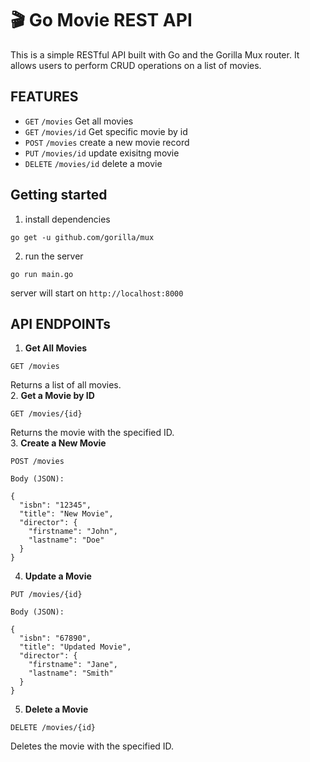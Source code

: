 # 🎬 Go Movie REST API
This is a simple RESTful API built with Go and the Gorilla Mux router. It allows users to perform CRUD operations on a list of movies.

## FEATURES
- `GET`     `/movies`  Get all movies
- `GET` `/movies/id` Get specific movie by id
- `POST` `/movies` create a new movie record
- `PUT` `/movies/id`  update exisitng movie
- `DELETE` `/movies/id`   delete a movie

## Getting started
1. install dependencies
```
go get -u github.com/gorilla/mux
```
2. run the server
```
go run main.go
```
server will start on `http://localhost:8000`


## API ENDPOINTs
1. **Get All Movies**
```
GET /movies
```
Returns a list of all movies. <br/>
2. **Get a Movie by ID**
```
GET /movies/{id}
```
Returns the movie with the specified ID. <br/>
3. **Create a New Movie**
```
POST /movies
```
```
Body (JSON):

{
  "isbn": "12345",
  "title": "New Movie",
  "director": {
    "firstname": "John",
    "lastname": "Doe"
  }
}
```

4. **Update a Movie**
```
PUT /movies/{id}
```
```
Body (JSON):

{
  "isbn": "67890",
  "title": "Updated Movie",
  "director": {
    "firstname": "Jane",
    "lastname": "Smith"
  }
}
```
5. **Delete a Movie**
```
DELETE /movies/{id}
```
Deletes the movie with the specified ID.